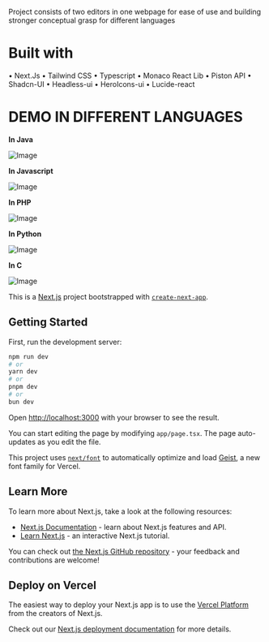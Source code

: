 Project consists of two editors in one webpage for ease of use and building stronger conceptual grasp for different languages

<h1>Built with</h1>
•	Next.Js
•	Tailwind CSS
•	Typescript
•	Monaco React Lib
•	Piston API
•	Shadcn-UI
•	Headless-ui
•	HeroIcons-ui
•	Lucide-react

<h1>DEMO IN DIFFERENT LANGUAGES</h1>

**In Java**

![Image](https://github.com/user-attachments/assets/17a61841-db5d-4580-95c0-66f55bb38c4b)

**In Javascript**

![Image](https://github.com/user-attachments/assets/8776b4ac-fdbe-4907-b335-de821ba03921)

**In PHP**

![Image](https://github.com/user-attachments/assets/2b6a82f6-fa6e-4943-9bc5-f47a52f56479)

**In Python**

![Image](https://github.com/user-attachments/assets/7bfc490a-3f4b-44d4-9fe7-5704296429a1)

**In C**

![Image](https://github.com/user-attachments/assets/ccdd5214-8e05-453f-be39-0c69557a1729)



This is a [Next.js](https://nextjs.org) project bootstrapped with [`create-next-app`](https://nextjs.org/docs/app/api-reference/cli/create-next-app).

## Getting Started

First, run the development server:

```bash
npm run dev
# or
yarn dev
# or
pnpm dev
# or
bun dev
```

Open [http://localhost:3000](http://localhost:3000) with your browser to see the result.

You can start editing the page by modifying `app/page.tsx`. The page auto-updates as you edit the file.

This project uses [`next/font`](https://nextjs.org/docs/app/building-your-application/optimizing/fonts) to automatically optimize and load [Geist](https://vercel.com/font), a new font family for Vercel.

## Learn More

To learn more about Next.js, take a look at the following resources:

- [Next.js Documentation](https://nextjs.org/docs) - learn about Next.js features and API.
- [Learn Next.js](https://nextjs.org/learn) - an interactive Next.js tutorial.

You can check out [the Next.js GitHub repository](https://github.com/vercel/next.js) - your feedback and contributions are welcome!

## Deploy on Vercel

The easiest way to deploy your Next.js app is to use the [Vercel Platform](https://vercel.com/new?utm_medium=default-template&filter=next.js&utm_source=create-next-app&utm_campaign=create-next-app-readme) from the creators of Next.js.

Check out our [Next.js deployment documentation](https://nextjs.org/docs/app/building-your-application/deploying) for more details.
